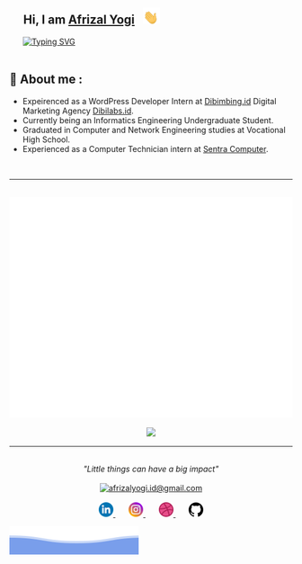 <!-- Afrizal Yogi - README Profiles -->
<div>
	<h2>&nbsp &nbsp &nbspHi, I am <a href="https://afrizalyogi.github.io" target="_blank">Afrizal Yogi</a>
	&nbsp 
	<img src="https://github.com/afrizalyogi/cdn/blob/main/Assets/GIF/wavehand.gif" width="30px"/></h2>
</div>

<div>
	&nbsp &nbsp &nbsp
	<a href="https://git.io/typing-svg" target="_blank">
		<img src="https://readme-typing-svg.herokuapp.com?font=Helvetica&color=58A6FF&vCenter=true&lines=ꦲꦥ꦳ꦿꦶꦗ꦳ꦭ꧀ꦪꦺꦴꦒꦶꦥꦿꦠꦩ;Interested+to+learn+about+new+things;Hunger+for+knowledge+and+experience;I+Design,+Develop,+and+Always+Learn;" alt="Typing SVG"/>
	</a>
</div>

<br/>

## 📖 About me :
- Expeirenced as a WordPress Developer Intern at <a href="https://dibimbing.id/"  target="_blank">Dibimbing.id</a> Digital Marketing Agency <a href="https://dibilabs.id/"  target="_blank">Dibilabs.id</a>.
- Currently being an Informatics Engineering Undergraduate Student.
- Graduated in Computer and Network Engineering studies at Vocational High School.
- Experienced as a Computer Technician intern at <a href="https://www.sentracomputer.com" target="_blank">Sentra Computer</a>.

<br/>

---

<br/>

<div align="center">
  <img src="/github-metrics.svg" alt="Metrics">

  ![](https://github-readme-streak-stats.herokuapp.com/?user=afrizalyogi&theme=dark&hide_border=false)
</div>

---

<br/>

<div align="center">
  <i>"Little things can have a big impact"</i>
</div>

<br/>

<div align="center">
	<a href="mailto:afrizalyogi.id@gmail.com" target="_blank">
		<img src="https://img.shields.io/badge/afrizalyogi.id@gmail.com-0078D4?style=for-the-badge&logo=microsoft-outlook&logoColor=white" alt="afrizalyogi.id@gmail.com"/>
	</a>
</div>

<br/>

<div align="center">
	<a href="https://www.linkedin.com/in/afrizalyogi" target="_blank" style="margin: 0 auto"> 
		<img src="https://github.com/afrizalyogi/cdn/blob/main/Assets/Icons/LinkedIn.png" alt="LinkedIn"/>
	</a>
	&nbsp &nbsp &nbsp
	<a href="https://www.instagram.com/afrizalyogi.id/" target="_blank" style="margin: 0 auto">
		<img src="https://github.com/afrizalyogi/cdn/blob/main/Assets/Icons/Instagram.png" alt="Instagram"/>
	</a>
	&nbsp &nbsp &nbsp
	<a href="https://dribbble.com/afrizalyogi" target="_blank" style="margin: 0 auto"> 
		<img src="https://github.com/afrizalyogi/cdn/blob/main/Assets/Icons/Dribbble.png" alt="Dribbble"/>
	</a>
	&nbsp &nbsp &nbsp
	<a href="https://github.com/afrizalyogi" target="_blank" style="margin: 0 auto"> 
		<img src="https://github.com/afrizalyogi/cdn/blob/main/Assets/Icons/Github.png" alt="Github"/>
	</a>
</div>

![Bottom Animation](https://github.com/afrizalyogi/afrizalyogi/blob/main/assets/bottom_header.svg?raw=true)
